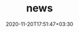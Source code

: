 ---
title: "news"
date: 2020-11-20T17:51:47+03:30
draft: false
headless: true

# all icons by [feathericons.com](https://https://feathericons.com//) are supported
show_news_icons: true
default_news_icon: "file-text"

num_news: 2

news_items:
- text: "invited talk in workshop PHYSIQUE DES PLASMAS DANS L’UNIVERS À HAUTE ÉNERGIE"
  link: https://www.irap.omp.eu/astroplasma/2024/02/22/atelier-physique-des-plasmas-dans-lunivers-a-haute-energie/
  extra_text: "IRAP, Toulouse, France. June 10-12"
  date: 2024-06-12

# news_items:
- text: "invited talk in Société Française d’Astronomie & d’Astrophysique (SF2A), Session 16, Ondes de choc en Astrophysique"
  link: https://journees.sf2a.eu/ateliers/s16/
  extra_text: "Marseille, France. June 4-7"
  date: 2024-06-07

# news_items:
# - text: "invited talk about our recent results at Apollon SFA with 1-2 PW laser beams"
#   link: https://indico.ijclab.in2p3.fr/event/9522/contributions/31869/
#   extra_text: "[AG GDR-APPEL](https://indico.ijclab.in2p3.fr/event/9522/), l’Orme des Merisiers, Nov. 2023"
#   date: 2023-11-14

---